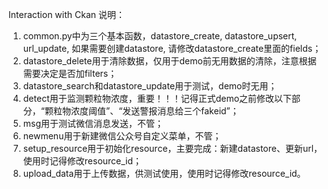 Interaction with Ckan
说明：
1. common.py中为三个基本函数，datastore_create, datastore_upsert, url_update, 如果需要创建datastore, 请修改datastore_create里面的fields；
2. datastore_delete用于清除数据，仅用于demo前无用数据的清除，注意根据需要决定是否加filters；
3. datastore_search和datastore_update用于测试，demo时无用；
4. detect用于监测颗粒物浓度，重要！！！记得正式demo之前修改以下部分，“颗粒物浓度阈值”、“发送警报消息给三个fakeid”；
5. msg用于测试微信消息发送，不管；
6. newmenu用于新建微信公众号自定义菜单，不管；
7. setup_resource用于初始化resource，主要完成：新建datastore、更新url，使用时记得修改resource_id；
8. upload_data用于上传数据，供测试使用，使用时记得修改resource_id。

